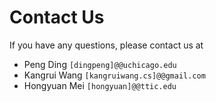 # Contact Us

If you have any questions, please contact us at

* Peng Ding `[dingpeng]@@uchicago.edu`
* Kangrui Wang `[kangruiwang.cs]@@gmail.com`
* Hongyuan Mei `[hongyuan]@@ttic.edu`
